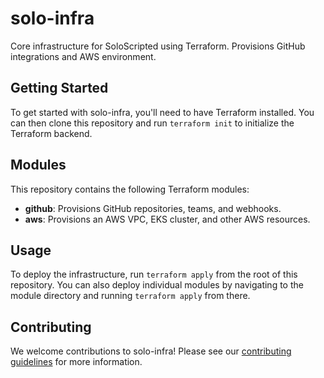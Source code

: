 # solo-infra
Core infrastructure for SoloScripted using Terraform. Provisions GitHub integrations and AWS environment.
## Getting Started

To get started with solo-infra, you'll need to have Terraform installed. You can then clone this repository and run `terraform init` to initialize the Terraform backend.

## Modules

This repository contains the following Terraform modules:

* **github**: Provisions GitHub repositories, teams, and webhooks.
* **aws**: Provisions an AWS VPC, EKS cluster, and other AWS resources.

## Usage

To deploy the infrastructure, run `terraform apply` from the root of this repository. You can also deploy individual modules by navigating to the module directory and running `terraform apply` from there.

## Contributing

We welcome contributions to solo-infra! Please see our [contributing guidelines](CONTRIBUTING.md) for more information.
